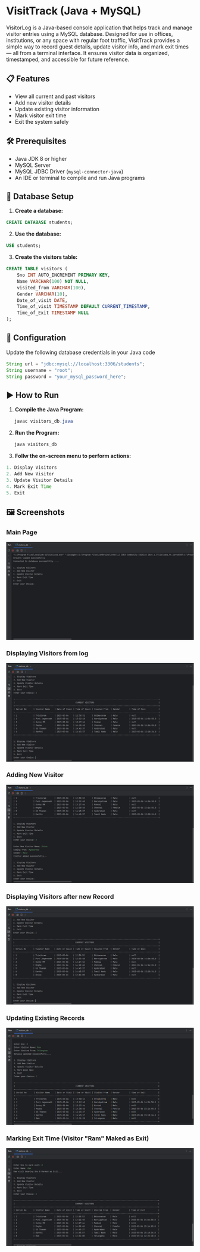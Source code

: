 # VisitTrack (Java + MySQL)

VisitorLog is a Java-based console application that helps track and manage visitor entries using a MySQL database. Designed for use in offices, institutions, or any space with regular foot traffic, VisitTrack provides a simple way to record guest details, update visitor info, and mark exit times — all from a terminal interface. It ensures visitor data is organized, timestamped, and accessible for future reference.

## 📋 Features

- View all current and past visitors
- Add new visitor details
- Update existing visitor information
- Mark visitor exit time
- Exit the system safely


## 🛠️ Prerequisites

- Java JDK 8 or higher
- MySQL Server
- MySQL JDBC Driver (`mysql-connector-java`)
- An IDE or terminal to compile and run Java programs


## 📂 Database Setup

1. **Create a database:**

```sql
CREATE DATABASE students;
```

2. **Use the database:**

```sql
USE students;
```

3. **Create the visitors table:**
```sql
CREATE TABLE visitors (
    Sno INT AUTO_INCREMENT PRIMARY KEY,
    Name VARCHAR(100) NOT NULL,
    visited_from VARCHAR(100),
    Gender VARCHAR(10),
    Date_of_visit DATE,
    Time_of_visit TIMESTAMP DEFAULT CURRENT_TIMESTAMP,
    Time_of_Exit TIMESTAMP NULL
);
```

## 🔧 Configuration
Update the following database credentials in your Java code
```java
String url = "jdbc:mysql://localhost:3306/students";
String username = "root";
String password = "your_mysql_password_here";
```

## ▶️ How to Run

1. **Compile the Java Program:**
```java
   javac visitors_db.java
```
2. **Run the Program:**
```java
   java visitors_db
``` 
3. **Follw the on-screen menu to perform actions:**
```java
1. Display Visitors
2. Add New Visitor
3. Update Visitor Details
4. Mark Exit Time
5. Exit
```
## 🖼️ Screenshots
### Main Page
![Main Menu](OutputScreens/Screenshot_1.png)

### Displaying Visitors from log
![Visitors](OutputScreens/Screenshot_2.png)

### Adding New Visitor
![Adding new visitor](OutputScreens/Screenshot_3.png)

### Displaying Visitors after new Record
![Adding new visitor](OutputScreens/Screenshot_4.png)

### Updating Existing Records
![Adding new visitor](OutputScreens/Screenshot_5.png)

### Marking Exit Time (Visitor "Ram" Maked as Exit)
![Adding new visitor](OutputScreens/Screenshot_6.png)

